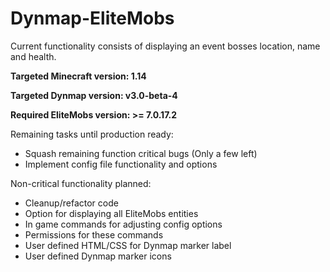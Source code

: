 # Dynmap-EliteMobs

Current functionality consists of displaying an event bosses location, name and health.

**Targeted Minecraft version: 1.14**

**Targeted Dynmap version: v3.0-beta-4**

**Required EliteMobs version: >= 7.0.17.2**

Remaining tasks until production ready:
- Squash remaining function critical bugs (Only a few left)
- Implement config file functionality and options

Non-critical functionality planned:
- Cleanup/refactor code
- Option for displaying all EliteMobs entities
- In game commands for adjusting config options
- Permissions for these commands
- User defined HTML/CSS for Dynmap marker label
- User defined Dynmap marker icons
